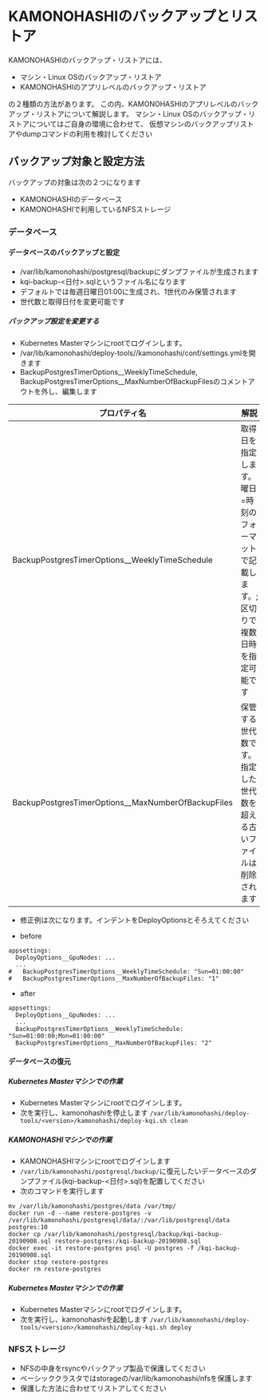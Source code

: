 # KAMONOHASHIのバックアップとリストア

KAMONOHASHIのバックアップ・リストアには、
* マシン・Linux OSのバックアップ・リストア
* KAMONOHASHIのアプリレベルのバックアップ・リストア

の２種類の方法があります。
この内、KAMONOHASHIのアプリレベルのバックアップ・リストアについて解説します。
マシン・Linux OSのバックアップ・リストアについてはご自身の環境に合わせて、
仮想マシンのバックアップリストアやdumpコマンドの利用を検討してください

## バックアップ対象と設定方法
バックアップの対象は次の２つになります
* KAMONOHASHIのデータベース
* KAMONOHASHIで利用しているNFSストレージ


### データベース

#### データベースのバックアップと設定
* /var/lib/kamonohashi/postgresql/backupにダンプファイルが生成されます
* kqi-backup-<日付>.sqlというファイル名になります
* デフォルトでは毎週日曜日01:00に生成され、1世代のみ保管されます
* 世代数と取得日付を変更可能です

##### バックアップ設定を変更する

* Kubernetes Masterマシンにrootでログインします。
* /var/lib/kamonohashi/deploy-tools/<version>/kamonohashi/conf/settings.ymlを開きます
* BackupPostgresTimerOptions__WeeklyTimeSchedule, BackupPostgresTimerOptions__MaxNumberOfBackupFilesのコメントアウトを外し、編集します

|プロパティ名|解説|設定例|
|---|---|---|
|BackupPostgresTimerOptions__WeeklyTimeSchedule|取得日を指定します。曜日=時刻のフォーマットで記載します。;区切りで複数日時を指定可能です|"Sun=01:00:00;Mon=01:00:00"|
|BackupPostgresTimerOptions__MaxNumberOfBackupFiles|保管する世代数です。指定した世代数を超える古いファイルは削除されます|"2"|

* 修正例は次になります。インデントをDeployOptionsとそろえてください

* before
```
appsettings:
  DeployOptions__GpuNodes: ...
  ...
#   BackupPostgresTimerOptions__WeeklyTimeSchedule: "Sun=01:00:00"
#   BackupPostgresTimerOptions__MaxNumberOfBackupFiles: "1"
```

* after
```
appsettings:
  DeployOptions__GpuNodes: ...
  ...
  BackupPostgresTimerOptions__WeeklyTimeSchedule: "Sun=01:00:00;Mon=01:00:00"
  BackupPostgresTimerOptions__MaxNumberOfBackupFiles: "2"
```

#### データベースの復元
##### Kubernetes Masterマシンでの作業
* Kubernetes Masterマシンにrootでログインします。
* 次を実行し、kamonohashiを停止します
`/var/lib/kamonohashi/deploy-tools/<version>/kamonohashi/deploy-kqi.sh clean`

##### KAMONOHASHIマシンでの作業
* KAMONOHASHIマシンにrootでログインします
* `/var/lib/kamonohashi/postgresql/backup/`に復元したいデータベースのダンプファイル(kqi-backup-<日付>.sql)を配置してください
* 次のコマンドを実行します
```
mv /var/lib/kamonohashi/postgres/data /var/tmp/
docker run -d --name restore-postgres -v /var/lib/kamonohashi/postgresql/data/:/var/lib/postgresql/data postgres:10
docker cp /var/lib/kamonohashi/postgresql/backup/kqi-backup-20190908.sql restore-postgres:/kqi-backup-20190908.sql
docker exec -it restore-postgres psql -U postgres -f /kqi-backup-20190908.sql
docker stop restore-postgres
docker rm restore-postgres
```

##### Kubernetes Masterマシンでの作業
* Kubernetes Masterマシンにrootでログインします。
* 次を実行し、kamonohashiを起動します
`/var/lib/kamonohashi/deploy-tools/<version>/kamonohashi/deploy-kqi.sh deploy`


### NFSストレージ
* NFSの中身をrsyncやバックアップ製品で保護してください
* ベーシッククラスタではstorageの/var/lib/kamonohashi/nfsを保護します
* 保護した方法に合わせてリストアしてください
